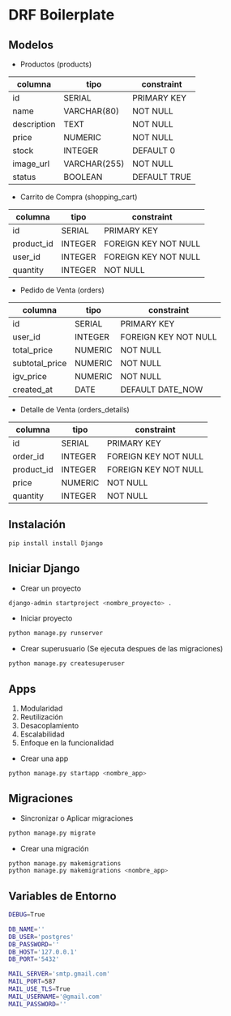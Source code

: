 # DRF Boilerplate

## Modelos

- Productos (products)

| columna     | tipo         | constraint   |
| ----------- | ------------ | ------------ |
| id          | SERIAL       | PRIMARY KEY  |
| name        | VARCHAR(80)  | NOT NULL     |
| description | TEXT         | NOT NULL     |
| price       | NUMERIC      | NOT NULL     |
| stock       | INTEGER      | DEFAULT 0    |
| image_url   | VARCHAR(255) | NOT NULL     |
| status      | BOOLEAN      | DEFAULT TRUE |

- Carrito de Compra (shopping_cart)

| columna    | tipo    | constraint           |
| ---------- | ------- | -------------------- |
| id         | SERIAL  | PRIMARY KEY          |
| product_id | INTEGER | FOREIGN KEY NOT NULL |
| user_id    | INTEGER | FOREIGN KEY NOT NULL |
| quantity   | INTEGER | NOT NULL             |

- Pedido de Venta (orders)

| columna        | tipo    | constraint           |
| -------------- | ------- | -------------------- |
| id             | SERIAL  | PRIMARY KEY          |
| user_id        | INTEGER | FOREIGN KEY NOT NULL |
| total_price    | NUMERIC | NOT NULL             |
| subtotal_price | NUMERIC | NOT NULL             |
| igv_price      | NUMERIC | NOT NULL             |
| created_at     | DATE    | DEFAULT DATE_NOW     |

- Detalle de Venta (orders_details)

| columna    | tipo    | constraint           |
| ---------- | ------- | -------------------- |
| id         | SERIAL  | PRIMARY KEY          |
| order_id   | INTEGER | FOREIGN KEY NOT NULL |
| product_id | INTEGER | FOREIGN KEY NOT NULL |
| price      | NUMERIC | NOT NULL             |
| quantity   | INTEGER | NOT NULL             |

## Instalación

```sh
pip install install Django
```

## Iniciar Django

- Crear un proyecto

```sh
django-admin startproject <nombre_proyecto> .
```

- Iniciar proyecto

```sh
python manage.py runserver
```

- Crear superusuario (Se ejecuta despues de las migraciones)

```sh
python manage.py createsuperuser
```

## Apps

1. Modularidad
2. Reutilización
3. Desacoplamiento
4. Escalabilidad
5. Enfoque en la funcionalidad

- Crear una app

```sh
python manage.py startapp <nombre_app>
```

## Migraciones

- Sincronizar o Aplicar migraciones

```sh
python manage.py migrate
```

- Crear una migración

```sh
python manage.py makemigrations
python manage.py makemigrations <nombre_app>
```

## Variables de Entorno

```sh
DEBUG=True

DB_NAME=''
DB_USER='postgres'
DB_PASSWORD=''
DB_HOST='127.0.0.1'
DB_PORT='5432'

MAIL_SERVER='smtp.gmail.com'
MAIL_PORT=587
MAIL_USE_TLS=True
MAIL_USERNAME='@gmail.com'
MAIL_PASSWORD=''
```